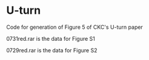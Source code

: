# U-turn
Code for generation of Figure 5 of CKC's U-turn paper

0731red.rar is the data for Figure S1

0729red.rar is the data for Figure S2
